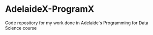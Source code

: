 # AdelaideX-ProgramX
Code repository for my work done in Adelaide's Programming for Data Science course

